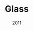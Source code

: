 ---
title: 'Glass'
img: 'glass.jpg'
size: '13 x 13 inches, Framed'
medium: 'Ink on 140-pound Watercolor Paper'
date: 2011
--- 